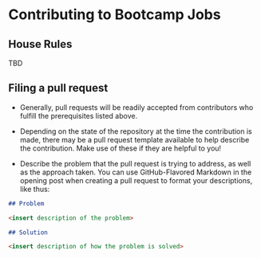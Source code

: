# Contributing to Bootcamp Jobs

## House Rules

TBD

## Filing a pull request

- Generally, pull requests will be readily accepted from contributors who 
  fulfill the prerequisites listed above.

- Depending on the state of the repository at the time the contribution is
  made, there may be a pull request template available to help describe the
  contribution. Make use of these if they are helpful to you!

- Describe the problem that the pull request is trying to address, as well
  as the approach taken. You can use GitHub-Flavored Markdown in the opening
  post when creating a pull request to format your descriptions, like thus:

```markdown
## Problem

<insert description of the problem>

## Solution

<insert description of how the problem is solved>

```
